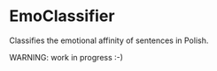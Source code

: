 EmoClassifier
=============

Classifies the emotional affinity of sentences in Polish.

WARNING: work in progress :-)
